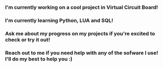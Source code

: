 ### I'm currently working on a cool project in Virtual Circuit Board!
### I'm currently learning Python, LUA and SQL!
### Ask me about my progress on my projects if you're excited to check or try it out!
### Reach out to me if you need help with any of the sofware I use! I'll do my best to help you :)

<!--
**MarcusTheGamer/MarcusTheGamer** is a ✨ _special_ ✨ repository because its `README.md` (this file) appears on your GitHub profile.

Here are some ideas to get you started:

- 🔭 I’m currently working on ...
- 🌱 I’m currently learning ...
- 👯 I’m looking to collaborate on ...
- 🤔 I’m looking for help with ...
- 💬 Ask me about ...
- 📫 How to reach me: ...
- 😄 Pronouns: ...
- ⚡ Fun fact: ...
-->
